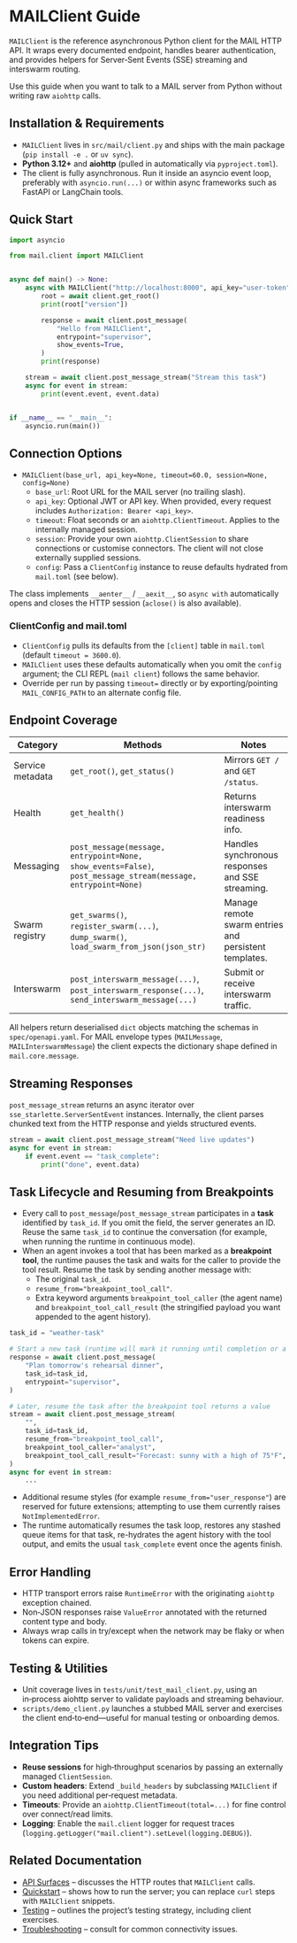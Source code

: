 # MAILClient Guide

`MAILClient` is the reference asynchronous Python client for the MAIL HTTP API. It wraps every documented endpoint, handles bearer authentication, and provides helpers for Server‑Sent Events (SSE) streaming and interswarm routing.

Use this guide when you want to talk to a MAIL server from Python without writing raw `aiohttp` calls.

## Installation & Requirements
- `MAILClient` lives in `src/mail/client.py` and ships with the main package (`pip install -e .` or `uv sync`).
- **Python 3.12+** and **aiohttp** (pulled in automatically via `pyproject.toml`).
- The client is fully asynchronous. Run it inside an asyncio event loop, preferably with `asyncio.run(...)` or within async frameworks such as FastAPI or LangChain tools.

## Quick Start

```python
import asyncio

from mail.client import MAILClient


async def main() -> None:
	async with MAILClient("http://localhost:8000", api_key="user-token") as client:
		root = await client.get_root()
		print(root["version"])

		response = await client.post_message(
			"Hello from MAILClient",
			entrypoint="supervisor",
			show_events=True,
		)
		print(response)

	stream = await client.post_message_stream("Stream this task")
	async for event in stream:
		print(event.event, event.data)


if __name__ == "__main__":
	asyncio.run(main())
```

## Connection Options
- `MAILClient(base_url, api_key=None, timeout=60.0, session=None, config=None)`
  - `base_url`: Root URL for the MAIL server (no trailing slash).
  - `api_key`: Optional JWT or API key. When provided, every request includes `Authorization: Bearer <api_key>`.
  - `timeout`: Float seconds or an `aiohttp.ClientTimeout`. Applies to the internally managed session.
  - `session`: Provide your own `aiohttp.ClientSession` to share connections or customise connectors. The client will not close externally supplied sessions.
  - `config`: Pass a `ClientConfig` instance to reuse defaults hydrated from `mail.toml` (see below).

The class implements `__aenter__` / `__aexit__`, so `async with` automatically opens and closes the HTTP session (`aclose()` is also available).

### ClientConfig and mail.toml
- `ClientConfig` pulls its defaults from the `[client]` table in `mail.toml` (default `timeout = 3600.0`).
- `MAILClient` uses these defaults automatically when you omit the `config` argument; the CLI REPL (`mail client`) follows the same behavior.
- Override per run by passing `timeout=` directly or by exporting/pointing `MAIL_CONFIG_PATH` to an alternate config file.

## Endpoint Coverage

| Category | Methods | Notes |
| --- | --- | --- |
| Service metadata | `get_root()`, `get_status()` | Mirrors `GET /` and `GET /status`. |
| Health | `get_health()` | Returns interswarm readiness info. |
| Messaging | `post_message(message, entrypoint=None, show_events=False)`, `post_message_stream(message, entrypoint=None)` | Handles synchronous responses and SSE streaming. |
| Swarm registry | `get_swarms()`, `register_swarm(...)`, `dump_swarm()`, `load_swarm_from_json(json_str)` | Manage remote swarm entries and persistent templates. |
| Interswarm | `post_interswarm_message(...)`, `post_interswarm_response(...)`, `send_interswarm_message(...)` | Submit or receive interswarm traffic. |

All helpers return deserialised `dict` objects matching the schemas in `spec/openapi.yaml`. For MAIL envelope types (`MAILMessage`, `MAILInterswarmMessage`) the client expects the dictionary shape defined in `mail.core.message`.

## Streaming Responses

`post_message_stream` returns an async iterator over `sse_starlette.ServerSentEvent` instances. Internally, the client parses chunked text from the HTTP response and yields structured events.

```python
stream = await client.post_message_stream("Need live updates")
async for event in stream:
	if event.event == "task_complete":
		print("done", event.data)
```

## Task Lifecycle and Resuming from Breakpoints

- Every call to `post_message`/`post_message_stream` participates in a **task** identified by `task_id`. If you omit the field, the server generates an ID. Reuse the same `task_id` to continue the conversation (for example, when running the runtime in continuous mode).
- When an agent invokes a tool that has been marked as a **breakpoint tool**, the runtime pauses the task and waits for the caller to provide the tool result. Resume the task by sending another message with:
  - The original `task_id`.
  - `resume_from="breakpoint_tool_call"`.
  - Extra keyword arguments `breakpoint_tool_caller` (the agent name) and `breakpoint_tool_call_result` (the stringified payload you want appended to the agent history).

```python
task_id = "weather-task"

# Start a new task (runtime will mark it running until completion or a breakpoint)
response = await client.post_message(
	"Plan tomorrow's rehearsal dinner",
	task_id=task_id,
	entrypoint="supervisor",
)

# Later, resume the task after the breakpoint tool returns a value
stream = await client.post_message_stream(
	"",
	task_id=task_id,
	resume_from="breakpoint_tool_call",
	breakpoint_tool_caller="analyst",
	breakpoint_tool_call_result="Forecast: sunny with a high of 75°F",
)
async for event in stream:
	...
```

- Additional resume styles (for example `resume_from="user_response"`) are reserved for future extensions; attempting to use them currently raises `NotImplementedError`.
- The runtime automatically resumes the task loop, restores any stashed queue items for that task, re-hydrates the agent history with the tool output, and emits the usual `task_complete` event once the agents finish.

## Error Handling
- HTTP transport errors raise `RuntimeError` with the originating `aiohttp` exception chained.
- Non‑JSON responses raise `ValueError` annotated with the returned content type and body.
- Always wrap calls in try/except when the network may be flaky or when tokens can expire.

## Testing & Utilities
- Unit coverage lives in `tests/unit/test_mail_client.py`, using an in‑process aiohttp server to validate payloads and streaming behaviour.
- `scripts/demo_client.py` launches a stubbed MAIL server and exercises the client end‑to‑end—useful for manual testing or onboarding demos.

## Integration Tips
- **Reuse sessions** for high‑throughput scenarios by passing an externally managed `ClientSession`.
- **Custom headers**: Extend `_build_headers` by subclassing `MAILClient` if you need additional per‑request metadata.
- **Timeouts**: Provide an `aiohttp.ClientTimeout(total=...)` for fine control over connect/read limits.
- **Logging**: Enable the `mail.client` logger for request traces (`logging.getLogger("mail.client").setLevel(logging.DEBUG)`).

## Related Documentation
- [API Surfaces](./api.md) – discusses the HTTP routes that `MAILClient` calls.
- [Quickstart](./quickstart.md) – shows how to run the server; you can replace `curl` steps with `MAILClient` snippets.
- [Testing](./testing.md) – outlines the project’s testing strategy, including client exercises.
- [Troubleshooting](./troubleshooting.md) – consult for common connectivity issues.
